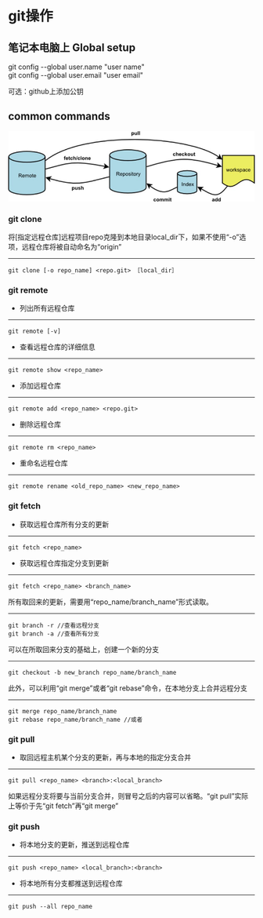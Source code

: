 # git操作
## 笔记本电脑上 Global setup
git config --global user.name "user name"  
git config --global user.email "user email"

可选：github上添加公钥

## common commands
![Alt text](pics/git.jpg)

### git clone
将[指定远程仓库]远程项目repo克隆到本地目录local_dir下，如果不使用“-o”选项，远程仓库将被自动命名为“origin”

---
    git clone [-o repo_name] <repo.git> ［local_dir］ 

### git remote
- 列出所有远程仓库

---
    git remote [-v]

- 查看远程仓库的详细信息

---
    git remote show <repo_name>

- 添加远程仓库

---
    git remote add <repo_name> <repo.git>

- 删除远程仓库

---
    git remote rm <repo_name>

- 重命名远程仓库

---
    git remote rename <old_repo_name> <new_repo_name>

### git fetch
- 获取远程仓库所有分支的更新

---
    git fetch <repo_name>

- 获取远程仓库指定分支到更新

---
    git fetch <repo_name> <branch_name>

所有取回来的更新，需要用“repo_name/branch_name”形式读取。

---
    git branch -r //查看远程分支
    git branch -a //查看所有分支

可以在所取回来分支的基础上，创建一个新的分支

---
    git checkout -b new_branch repo_name/branch_name

此外，可以利用“git merge”或者“git rebase”命令，在本地分支上合并远程分支

---
    git merge repo_name/branch_name
    git rebase repo_name/branch_name //或者

### git pull
- 取回远程主机某个分支的更新，再与本地的指定分支合并

---
    git pull <repo_name> <branch>:<local_branch>

 如果远程分支将要与当前分支合并，则冒号之后的内容可以省略。“git pull”实际上等价于先“git fetch”再“git merge”

### git push
- 将本地分支的更新，推送到远程仓库

---
    git push <repo_name> <local_branch>:<branch>

- 将本地所有分支都推送到远程仓库

---
    git push --all repo_name